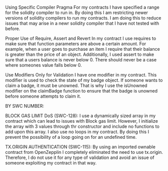 Using Specific Compiler Pragma 
For my contracts I have specified a range for the solidity compiler to run in. By doing this I am restricting newer versions of solidity compilers to run my contracts. I am doing this to reduce issues that may arise in a newr solidity compiler that I have not tested with before.

Proper Use of Require, Assert and Revert 
In my contract I use requires to make sure that function parameters are above a certain amount. For example, when a user goes to purchase an item I require that their balance is greater than the price of an object. Additionally, I used assert to make sure that a users balance is never below 0. There should never be a case where someones value falls below 0. 


Use Modifiers Only for Validation 
I have one modifier in my contract. This modifier is used to check the state of my badge object. If someone wants to claim a badge, it must be unowned. That is why I use the isUnowned modifier on the claimBadge function to ensure that the badge is unowned before someone attempts to claim it. 

BY SWC NUMBER:

BLOCK GAS LIMIT DoS (SWC-128):
I use a dynamically sized array in my contract which can lead to issues with Block gas limit. However, I initialize the array with 3 values through thr constructor and include no functions to add upon this array. I also use no loops in my contract. By doing this I prevent the possibility of a loop going on for an undefined time. 

TX.ORIGIN AUTHENTICATION (SWC-115):
By using an imported ownable contract from OpenZepplin I completely eliminated the need to use tx.origin. Therefore, I do not use it for any type of validation and avoid an issue of someone exploiting my contract in that way. 